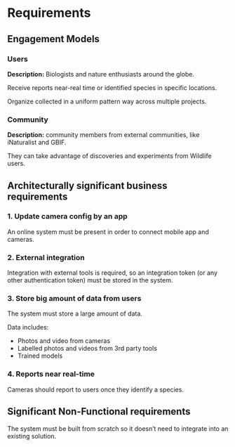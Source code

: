 # Requirements

## Engagement Models

### Users

**Description:** Biologists and nature enthusiasts around the globe.

Receive reports near-real time or identified species in specific locations.

Organize collected in a uniform pattern way across multiple projects.

### Community

**Description:** community members from external communities, like iNaturalist and GBIF.

They can take advantage of discoveries and experiments from Wildlife users.

## Architecturally significant business requirements

### 1. Update camera config by an app

An online system must be present in order to connect mobile app and cameras.

### 2. External integration

Integration with external tools is required, so an integration token (or any other authentication token) must be stored in the system.

### 3. Store big amount of data from users

The system must store a large amount of data.

Data includes:

- Photos and video from cameras
- Labelled photos and videos from 3rd party tools
- Trained models

### 4. Reports near real-time

Cameras should report to users once they identify a species.

## Significant Non-Functional requirements

The system must be built from scratch so it doesn’t need to integrate into an existing solution.